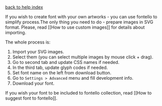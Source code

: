 [back to help index](Help)

If you wish to create font with your own artworks - you can use fontello to simplify process.The only thing you need to do - prepare images in SVG format. Please, read [[How to use custom images]] for details about importing.

The whole process is:

1. Import your SVG images.
2. Select them (you can select multiple images by mouse click + drag).
3. Go to second tab and update CSS names if needed.
4. In the third tab, update glyph codes if needed.
5. Set font name on the left from download button.
6. Go to `Settings > Advanced` menu and fill development info.
7. Download your font.

If you wish your font to be included to fontello collection, read [[How to suggest font to fontello]].
